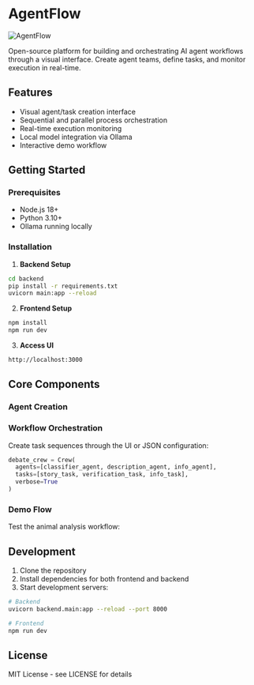 # AgentFlow

![AgentFlow](https://i.imgur.com/CCPzJso.jpeg)


Open-source platform for building and orchestrating AI agent workflows through a visual interface. Create agent teams, define tasks, and monitor execution in real-time.

## Features

- Visual agent/task creation interface
- Sequential and parallel process orchestration
- Real-time execution monitoring
- Local model integration via Ollama
- Interactive demo workflow

## Getting Started

### Prerequisites
- Node.js 18+
- Python 3.10+
- Ollama running locally

### Installation

1. **Backend Setup**

```bash
cd backend
pip install -r requirements.txt
uvicorn main:app --reload
```

2. **Frontend Setup**
```bash
npm install
npm run dev
```

3. **Access UI**
```bash
http://localhost:3000
```

## Core Components

### Agent Creation

### Workflow Orchestration
Create task sequences through the UI or JSON configuration:
```python
debate_crew = Crew(
  agents=[classifier_agent, description_agent, info_agent],
  tasks=[story_task, verification_task, info_task],
  verbose=True
)
```

### Demo Flow
Test the animal analysis workflow:

## Development

1. Clone the repository
2. Install dependencies for both frontend and backend
3. Start development servers:
```bash
# Backend
uvicorn backend.main:app --reload --port 8000

# Frontend
npm run dev
```

## License

MIT License - see LICENSE for details
